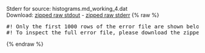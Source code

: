 Stderr for source:  histograms.md_working_4.dat   
Download: [zipped raw stdout](histograms.md_working_4.dat.plumed_master.stdout.txt.zip) - [zipped raw stderr](histograms.md_working_4.dat.plumed_master.stderr.txt.zip) 
{% raw %}
<pre>
#! Only the first 1000 rows of the error file are shown below
#! To inspect the full error file, please download the zipped raw stderr file above
</pre>
{% endraw %}
